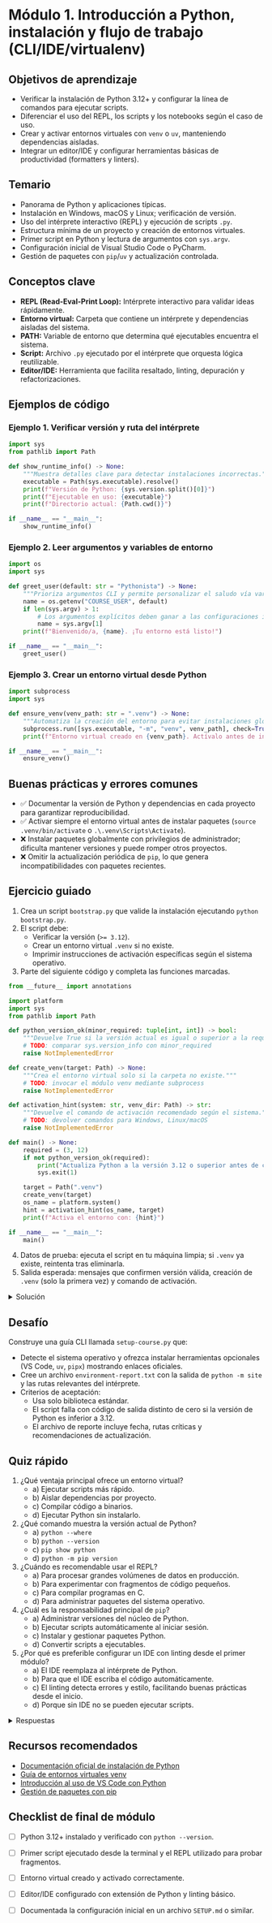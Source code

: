 # Módulo 1. Introducción a Python, instalación y flujo de trabajo (CLI/IDE/virtualenv)

## Objetivos de aprendizaje

- Verificar la instalación de Python 3.12+ y configurar la línea de comandos para ejecutar scripts.
- Diferenciar el uso del REPL, los scripts y los notebooks según el caso de uso.
- Crear y activar entornos virtuales con `venv` o `uv`, manteniendo dependencias aisladas.
- Integrar un editor/IDE y configurar herramientas básicas de productividad (formatters y linters).

## Temario

- Panorama de Python y aplicaciones típicas.
- Instalación en Windows, macOS y Linux; verificación de versión.
- Uso del intérprete interactivo (REPL) y ejecución de scripts `.py`.
- Estructura mínima de un proyecto y creación de entornos virtuales.
- Primer script en Python y lectura de argumentos con `sys.argv`.
- Configuración inicial de Visual Studio Code o PyCharm.
- Gestión de paquetes con `pip`/`uv` y actualización controlada.

## Conceptos clave

- **REPL (Read-Eval-Print Loop):** Intérprete interactivo para validar ideas rápidamente.
- **Entorno virtual:** Carpeta que contiene un intérprete y dependencias aisladas del sistema.
- **PATH:** Variable de entorno que determina qué ejecutables encuentra el sistema.
- **Script:** Archivo `.py` ejecutado por el intérprete que orquesta lógica reutilizable.
- **Editor/IDE:** Herramienta que facilita resaltado, linting, depuración y refactorizaciones.

## Ejemplos de código

### Ejemplo 1. Verificar versión y ruta del intérprete

```python
import sys
from pathlib import Path

def show_runtime_info() -> None:
    """Muestra detalles clave para detectar instalaciones incorrectas."""
    executable = Path(sys.executable).resolve()
    print(f"Versión de Python: {sys.version.split()[0]}")
    print(f"Ejecutable en uso: {executable}")
    print(f"Directorio actual: {Path.cwd()}")

if __name__ == "__main__":
    show_runtime_info()
```

### Ejemplo 2. Leer argumentos y variables de entorno

```python
import os
import sys

def greet_user(default: str = "Pythonista") -> None:
    """Prioriza argumentos CLI y permite personalizar el saludo vía variable de entorno."""
    name = os.getenv("COURSE_USER", default)
    if len(sys.argv) > 1:
        # Los argumentos explícitos deben ganar a las configuraciones implícitas.
        name = sys.argv[1]
    print(f"Bienvenido/a, {name}. ¡Tu entorno está listo!")

if __name__ == "__main__":
    greet_user()
```

### Ejemplo 3. Crear un entorno virtual desde Python

```python
import subprocess
import sys

def ensure_venv(venv_path: str = ".venv") -> None:
    """Automatiza la creación del entorno para evitar instalaciones globales accidentales."""
    subprocess.run([sys.executable, "-m", "venv", venv_path], check=True)
    print(f"Entorno virtual creado en {venv_path}. Actívalo antes de instalar dependencias.")

if __name__ == "__main__":
    ensure_venv()
```

## Buenas prácticas y errores comunes

- ✅ Documentar la versión de Python y dependencias en cada proyecto para garantizar reproducibilidad.
- ✅ Activar siempre el entorno virtual antes de instalar paquetes (`source .venv/bin/activate` o `.\.venv\Scripts\Activate`).
- ❌ Instalar paquetes globalmente con privilegios de administrador; dificulta mantener versiones y puede romper otros proyectos.
- ❌ Omitir la actualización periódica de `pip`, lo que genera incompatibilidades con paquetes recientes.

## Ejercicio guiado

1. Crea un script `bootstrap.py` que valide la instalación ejecutando `python bootstrap.py`.
2. El script debe:
   - Verificar la versión (`>= 3.12`).
   - Crear un entorno virtual `.venv` si no existe.
   - Imprimir instrucciones de activación específicas según el sistema operativo.
3. Parte del siguiente código y completa las funciones marcadas.

```python
from __future__ import annotations

import platform
import sys
from pathlib import Path

def python_version_ok(minor_required: tuple[int, int]) -> bool:
    """Devuelve True si la versión actual es igual o superior a la requerida."""
    # TODO: comparar sys.version_info con minor_required
    raise NotImplementedError

def create_venv(target: Path) -> None:
    """Crea el entorno virtual solo si la carpeta no existe."""
    # TODO: invocar el módulo venv mediante subprocess
    raise NotImplementedError

def activation_hint(system: str, venv_dir: Path) -> str:
    """Devuelve el comando de activación recomendado según el sistema."""
    # TODO: devolver comandos para Windows, Linux/macOS
    raise NotImplementedError

def main() -> None:
    required = (3, 12)
    if not python_version_ok(required):
        print("Actualiza Python a la versión 3.12 o superior antes de continuar.")
        sys.exit(1)

    target = Path(".venv")
    create_venv(target)
    os_name = platform.system()
    hint = activation_hint(os_name, target)
    print(f"Activa el entorno con: {hint}")

if __name__ == "__main__":
    main()
```

4. Datos de prueba: ejecuta el script en tu máquina limpia; si `.venv` ya existe, reintenta tras eliminarla.
5. Salida esperada: mensajes que confirmen versión válida, creación de `.venv` (solo la primera vez) y comando de activación.

<details><summary>Solución</summary>

```python
from __future__ import annotations

import platform
import subprocess
import sys
from pathlib import Path

def python_version_ok(minor_required: tuple[int, int]) -> bool:
    major, minor = sys.version_info[:2]
    return (major, minor) >= minor_required

def create_venv(target: Path) -> None:
    if target.exists():
        print(f"El entorno {target} ya existe. Reutilízalo.")
        return
    subprocess.run([sys.executable, "-m", "venv", str(target)], check=True)
    print(f"Creado entorno virtual en {target}")

def activation_hint(system: str, venv_dir: Path) -> str:
    if system == "Windows":
        return fr"{venv_dir}\Scripts\Activate.ps1"
    return f"source {venv_dir}/bin/activate"

def main() -> None:
    required = (3, 12)
    if not python_version_ok(required):
        print("Actualiza Python a la versión 3.12 o superior antes de continuar.")
        sys.exit(1)

    target = Path(".venv")
    create_venv(target)
    os_name = platform.system()
    hint = activation_hint(os_name, target)
    print(f"Activa el entorno con: {hint}")

if __name__ == "__main__":
    main()
```

</details>

## Desafío

Construye una guía CLI llamada `setup-course.py` que:

- Detecte el sistema operativo y ofrezca instalar herramientas opcionales (VS Code, `uv`, `pipx`) mostrando enlaces oficiales.
- Cree un archivo `environment-report.txt` con la salida de `python -m site` y las rutas relevantes del intérprete.
- Criterios de aceptación:
  - Usa solo biblioteca estándar.
  - El script falla con código de salida distinto de cero si la versión de Python es inferior a 3.12.
  - El archivo de reporte incluye fecha, rutas críticas y recomendaciones de actualización.

## Quiz rápido

1. ¿Qué ventaja principal ofrece un entorno virtual?
   - a) Ejecutar scripts más rápido.
   - b) Aislar dependencias por proyecto.
   - c) Compilar código a binarios.
   - d) Ejecutar Python sin instalarlo.
2. ¿Qué comando muestra la versión actual de Python?
   - a) `python --where`
   - b) `python --version`
   - c) `pip show python`
   - d) `python -m pip version`
3. ¿Cuándo es recomendable usar el REPL?
   - a) Para procesar grandes volúmenes de datos en producción.
   - b) Para experimentar con fragmentos de código pequeños.
   - c) Para compilar programas en C.
   - d) Para administrar paquetes del sistema operativo.
4. ¿Cuál es la responsabilidad principal de `pip`?
   - a) Administrar versiones del núcleo de Python.
   - b) Ejecutar scripts automáticamente al iniciar sesión.
   - c) Instalar y gestionar paquetes Python.
   - d) Convertir scripts a ejecutables.
5. ¿Por qué es preferible configurar un IDE con linting desde el primer módulo?
   - a) El IDE reemplaza al intérprete de Python.
   - b) Para que el IDE escriba el código automáticamente.
   - c) El linting detecta errores y estilo, facilitando buenas prácticas desde el inicio.
   - d) Porque sin IDE no se pueden ejecutar scripts.

<details><summary>Respuestas</summary>
1. b  
2. b  
3. b  
4. c  
5. c
</details>

## Recursos recomendados

- [Documentación oficial de instalación de Python](https://docs.python.org/3/using/index.html)
- [Guía de entornos virtuales venv](https://docs.python.org/3/library/venv.html)
- [Introducción al uso de VS Code con Python](https://code.visualstudio.com/docs/python/python-tutorial)
- [Gestión de paquetes con pip](https://pip.pypa.io/en/stable/user_guide/)

## Checklist de final de módulo

- [ ] Python 3.12+ instalado y verificado con `python --version`.
- [ ] Primer script ejecutado desde la terminal y el REPL utilizado para probar fragmentos.
- [ ] Entorno virtual creado y activado correctamente.
- [ ] Editor/IDE configurado con extensión de Python y linting básico.
- [ ] Documentada la configuración inicial en un archivo `SETUP.md` o similar.

